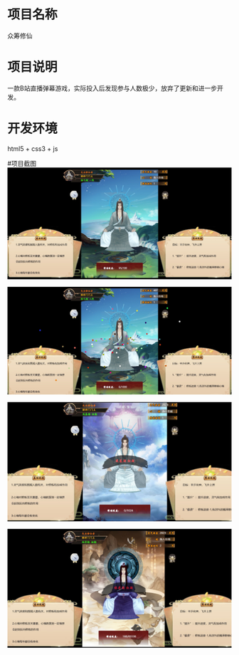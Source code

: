 # 项目名称
众筹修仙

# 项目说明
一款B站直播弹幕游戏，实际投入后发现参与人数极少，放弃了更新和进一步开发。

# 开发环境
html5 + css3 + js

#项目截图
![Example Image](./git_des_img/zcxx1.jpg)

![Example Image](./git_des_img/zcxx2.jpg)

![Example Image](./git_des_img/zcxx3.jpg)

![Example Image](./git_des_img/zcxx4.jpg)